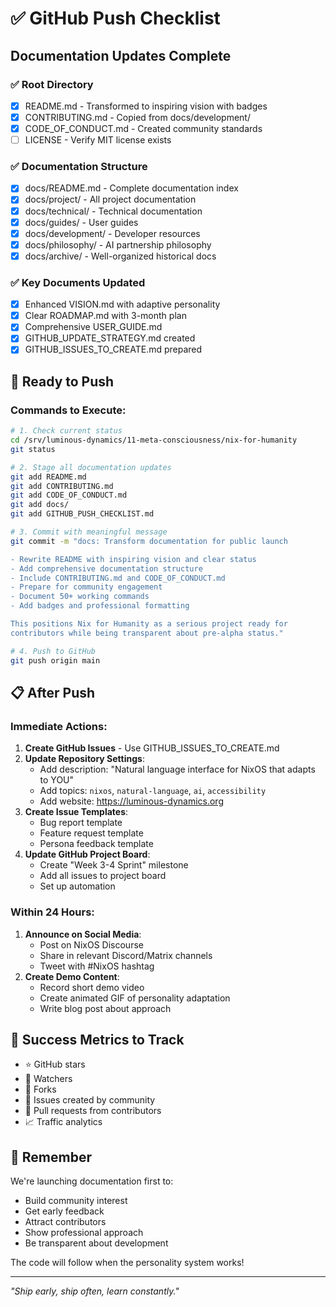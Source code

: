 # ✅ GitHub Push Checklist

## Documentation Updates Complete

### ✅ Root Directory
- [x] README.md - Transformed to inspiring vision with badges
- [x] CONTRIBUTING.md - Copied from docs/development/
- [x] CODE_OF_CONDUCT.md - Created community standards
- [ ] LICENSE - Verify MIT license exists

### ✅ Documentation Structure
- [x] docs/README.md - Complete documentation index
- [x] docs/project/ - All project documentation
- [x] docs/technical/ - Technical documentation
- [x] docs/guides/ - User guides
- [x] docs/development/ - Developer resources
- [x] docs/philosophy/ - AI partnership philosophy
- [x] docs/archive/ - Well-organized historical docs

### ✅ Key Documents Updated
- [x] Enhanced VISION.md with adaptive personality
- [x] Clear ROADMAP.md with 3-month plan
- [x] Comprehensive USER_GUIDE.md
- [x] GITHUB_UPDATE_STRATEGY.md created
- [x] GITHUB_ISSUES_TO_CREATE.md prepared

## 🚀 Ready to Push

### Commands to Execute:
```bash
# 1. Check current status
cd /srv/luminous-dynamics/11-meta-consciousness/nix-for-humanity
git status

# 2. Stage all documentation updates
git add README.md
git add CONTRIBUTING.md
git add CODE_OF_CONDUCT.md
git add docs/
git add GITHUB_PUSH_CHECKLIST.md

# 3. Commit with meaningful message
git commit -m "docs: Transform documentation for public launch

- Rewrite README with inspiring vision and clear status
- Add comprehensive documentation structure
- Include CONTRIBUTING.md and CODE_OF_CONDUCT.md
- Prepare for community engagement
- Document 50+ working commands
- Add badges and professional formatting

This positions Nix for Humanity as a serious project ready for
contributors while being transparent about pre-alpha status."

# 4. Push to GitHub
git push origin main
```

## 📋 After Push

### Immediate Actions:
1. **Create GitHub Issues** - Use GITHUB_ISSUES_TO_CREATE.md
2. **Update Repository Settings**:
   - Add description: "Natural language interface for NixOS that adapts to YOU"
   - Add topics: `nixos`, `natural-language`, `ai`, `accessibility`
   - Add website: https://luminous-dynamics.org
3. **Create Issue Templates**:
   - Bug report template
   - Feature request template  
   - Persona feedback template
4. **Update GitHub Project Board**:
   - Create "Week 3-4 Sprint" milestone
   - Add all issues to project board
   - Set up automation

### Within 24 Hours:
1. **Announce on Social Media**:
   - Post on NixOS Discourse
   - Share in relevant Discord/Matrix channels
   - Tweet with #NixOS hashtag
2. **Create Demo Content**:
   - Record short demo video
   - Create animated GIF of personality adaptation
   - Write blog post about approach

## 🎯 Success Metrics to Track

- ⭐ GitHub stars
- 👀 Watchers
- 🍴 Forks
- 💬 Issues created by community
- 🤝 Pull requests from contributors
- 📈 Traffic analytics

## 🌟 Remember

We're launching documentation first to:
- Build community interest
- Get early feedback
- Attract contributors
- Show professional approach
- Be transparent about development

The code will follow when the personality system works!

---

*"Ship early, ship often, learn constantly."*
